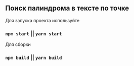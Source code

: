
## Поиск палиндрома в тексте по точке

Для запуска проекта используйте 

### `npm start` || `yarn start`

Для сборки 

### `npm build` || `yarn build`
